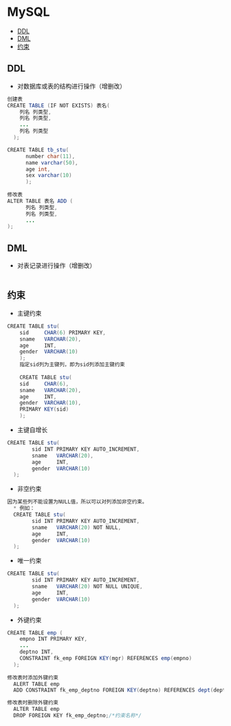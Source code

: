 # MySQL
   - [DDL](#ddl)
   - [DML](#dml)
   - [约束](#约束)


## DDL
* 对数据库或表的结构进行操作（增删改）
```java
创建表
CREATE TABLE (IF NOT EXISTS) 表名(
    列名 列类型,
    列名 列类型,
    ...
    列名 列类型
  );

CREATE TABLE tb_stu(
      number char(11), 
      name varchar(50), 
      age int, 
      sex varchar(10)
      );
      
修改表
ALTER TABLE 表名 ADD (
      列名 列类型,
      列名 列类型,
      ...
);
```

## DML
* 对表记录进行操作（增删改）
```java

```

## 约束
* 主键约束
```java
CREATE TABLE stu(
	sid	    CHAR(6) PRIMARY KEY,
	sname	VARCHAR(20),
	age		INT,
	gender	VARCHAR(10) 
    );
    指定sid列为主键列，即为sid列添加主键约束
   
    CREATE TABLE stu(
	sid	    CHAR(6),
	sname	VARCHAR(20),
	age		INT,
	gender	VARCHAR(10),
	PRIMARY KEY(sid)
    );
```
* 主键自增长
```java
CREATE TABLE stu(
		sid INT PRIMARY KEY AUTO_INCREMENT,
		sname	VARCHAR(20),
		age		INT,
		gender	VARCHAR(10)
  );
```
* 非空约束
```java
因为某些列不能设置为NULL值，所以可以对列添加非空约束。
  * 例如：
  CREATE TABLE stu(
		sid INT PRIMARY KEY AUTO_INCREMENT,
		sname	VARCHAR(20) NOT NULL,
		age		INT,
		gender	VARCHAR(10)
  );
```
* 唯一约束
```java
CREATE TABLE stu(
		sid INT PRIMARY KEY AUTO_INCREMENT,
		sname	VARCHAR(20) NOT NULL UNIQUE,
		age		INT,
		gender	VARCHAR(10)
  );
```
* 外键约束
```java
CREATE TABLE emp (
    empno INT PRIMARY KEY,
    ...
    deptno INT,
    CONSTRAINT fk_emp FOREIGN KEY(mgr) REFERENCES emp(empno)  
  );
  
修改表时添加外键约束
  ALERT TABLE emp
  ADD CONSTRAINT fk_emp_deptno FOREIGN KEY(deptno) REFERENCES dept(deptno);

修改表时删除外键约束
  ALTER TABLE emp
  DROP FOREIGN KEY fk_emp_deptno;/*约束名称*/
```
